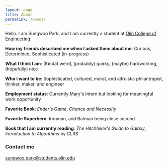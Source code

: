 ```yaml
---
layout: page
title: About
permalink: /about/
---
```


Hello. I am Sungwoo Park, and I am currently a student at [Olin College of Engineering](http://www.olin.edu/ "Olin College of Engineering"). 

**How my friends described me when I asked them about me**: Curious, Determined, Sophisticated (in-progress)

**What I think I am**: (Kinda) weird, (probably) quirky, (maybe) hardworking, (hopefully) nice

**Who I want to be**: Sophisticated, cultured, moral, and altruistic philantropist, thinker, maker, and engineer

**Employment status**: Currently Mary's Intern but looking for meaningful work opportunity

**Favorite Book**: _Ender's Game_, _Chance and Necessity_

**Favorite Superhero**: Ironman, and Batman being close second

**Book that I am currently reading**: _The Hitchhiker's Guide to Galaxy_, _Introduction to Algorithms_ by CLRS

### Contact me

[sungwoo.park@students.olin.edu](mailto:sungwoo.park@students.olin.edu)
